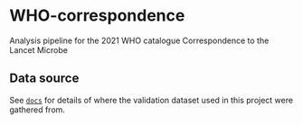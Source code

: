 # WHO-correspondence
Analysis pipeline for the 2021 WHO catalogue Correspondence to the Lancet Microbe


## Data source

See [`docs`](docs/) for details of where the validation dataset used in this project were gathered from.